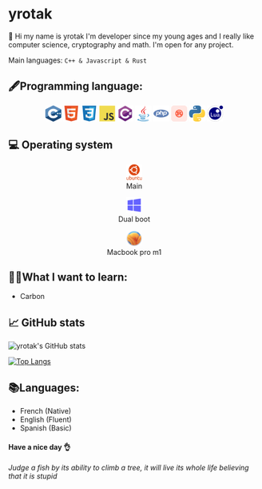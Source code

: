 # yrotak
👋 Hi my name is yrotak I'm developer since my young ages and I really like computer science, cryptography and math. I'm open for any project.

Main languages: `C++ & Javascript & Rust`

## 🖋️Programming language:

<p align="center">
<img src="c.svg" width="32" height="32" alt="C++"/>
<img src="html5.svg" width="32" height="32" alt="HTML"/>
<img src="css3.svg" width="32" height="32" alt="CSS" />
<img src="javascript.svg" width="32" height="32" alt="Javascript" />
<img src="csharp.svg" width="32" height="32" alt="C#" />
<img src="java.svg" width="32" height="32" alt="Java" />
<img src="php.svg" width="32" height="32" alt="PHP" />
<img src="rust.svg" width="32" height="32" alt="Rust" />
<img src="python.svg" width="32" height="32" alt="Python" />
<img src="lua.svg" width="32" height="32" alt="Lua" />

</p>

## 💻 Operating system
<p align="center">
<img src="ubuntu.svg" width="32" height="32" alt="Ubuntu"/><br/>
Main
</p>

<p align="center">
<img src="windows.svg" width="32" height="32" alt="Windows"/><br/>
Dual boot
</p>

<p align="center">
<img src="ventura.png" width="32" height="32" alt="Windows"/><br/>
Macbook pro m1
</p>

## 👨‍🎓What I want to learn:
- Carbon

## 📈 GitHub stats

![yrotak's GitHub stats](https://github-readme-stats.vercel.app/api?username=yrotak&show_icons=true&theme=tokyonight)

[![Top Langs](https://github-readme-stats.vercel.app/api/top-langs/?username=yrotak&layout=compact&theme=tokyonight)](https://github.com/yrotak)

## 📚Languages:
- French (Native)
- English (Fluent)
- Spanish (Basic)

#### Have a nice day 👌

*Judge a fish by its ability to climb a tree, it will live its whole life believing that it is stupid*
